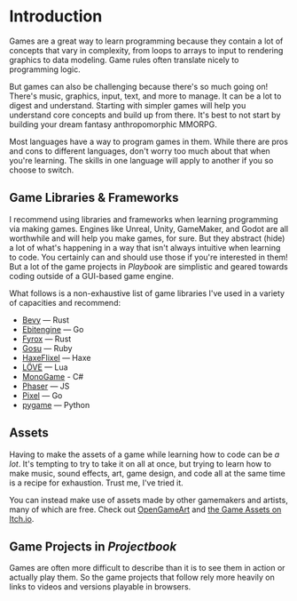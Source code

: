 # Introduction

Games are a great way to learn programming because they contain a lot of concepts that vary in complexity, from loops to arrays to input to rendering graphics to data modeling. Game rules often translate nicely to programming logic.

But games can also be challenging because there's so much going on! There's music, graphics, input, text, and more to manage. It can be a lot to digest and understand. Starting with simpler games will help you understand core concepts and build up from there. It's best to not start by building your dream fantasy anthropomorphic MMORPG.

Most languages have a way to program games in them. While there are pros and cons to different languages, don't worry too much about that when you're learning. The skills in one language will apply to another if you so choose to switch.

## Game Libraries & Frameworks

I recommend using libraries and frameworks when learning programming via making games. Engines like Unreal, Unity, GameMaker, and Godot are all worthwhile and will help you make games, for sure. But they abstract (hide) a lot of what's happening in a way that isn't always intuitive when learning to code. You certainly can and should use those if you're interested in them! But a lot of the game projects in _Playbook_ are simplistic and geared towards coding outside of a GUI-based game engine.

What follows is a non-exhaustive list of game libraries I've used in a variety of capacities and recommend:

- [Bevy](https://bevyengine.org) — Rust
- [Ebitengine](https://ebitengine.org) — Go
- [Fyrox](https://fyrox.rs) — Rust
- [Gosu](https://www.libgosu.org) — Ruby
- [HaxeFlixel](https://haxeflixel.com) — Haxe
- [LÖVE](https://love2d.org) — Lua
- [MonoGame](https://www.monogame.net) - C#
- [Phaser](https://github.com/photonstorm/phaser) — JS
- [Pixel](https://github.com/faiface/pixel) — Go
- [pygame](https://www.pygame.org/news) — Python

## Assets

Having to make the assets of a game while learning how to code can be _a lot_. It's tempting to try to take it on all at once, but trying to learn how to make music, sound effects, art, game design, and code all at the same time is a recipe for exhaustion. Trust me, I've tried it.

You can instead make use of assets made by other gamemakers and artists, many of which are free. Check out [OpenGameArt](https://opengameart.org) and [the Game Assets on Itch.io](https://itch.io/game-assets).

## Game Projects in _Projectbook_

Games are often more difficult to describe than it is to see them in action or actually play them. So the game projects that follow rely more heavily on links to videos and versions playable in browsers.
